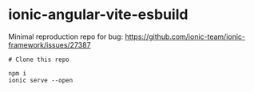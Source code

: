 # ionic-angular-vite-esbuild

Minimal reproduction repo for bug: https://github.com/ionic-team/ionic-framework/issues/27387

```shell
# Clone this repo

npm i
ionic serve --open
```
